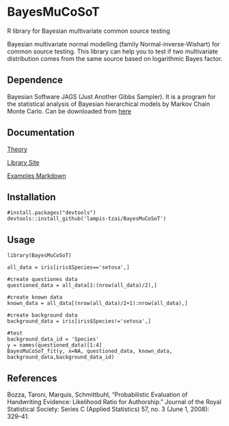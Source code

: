 # BayesMuCoSoT
R library for Bayesian multivariate common source testing

Bayesian multivariate normal modelling (family Normal-inverse-Wishart) for common source testing. This library can help you to test if two multivariate distribution comes from the same source based on logarithmic Bayes factor. 

## Dependence

Bayesian Software JAGS (Just Another Gibbs Sampler). It is a program for the statistical analysis of Bayesian hierarchical models by Markov Chain Monte Carlo.
Can be downloaded from [here](https://sourceforge.net/projects/mcmc-jags/) 

## Documentation

[Theory]()

[Library Site](https://lampis-tzai.github.io/BayesMuCoSoT/)

[Examples Markdown]()

## Installation
```
#install.packages("devtools")
devtools::install_github('lampis-tzai/BayesMuCoSoT')
```
## Usage

```
library(BayesMuCoSoT)

all_data = iris[iris$Species=='setosa',]

#create questiones data
questioned_data = all_data[1:(nrow(all_data)/2),]

#create known data
known_data = all_data[(nrow(all_data)/2+1):nrow(all_data),]

#create background data
background_data = iris[iris$Species!='setosa',]

#test
background_data_id = 'Species'
y = names(questioned_data)[1:4]
BayesMuCoSoT_fit(y, x=NA, questioned_data, known_data, background_data,background_data_id)
```


## References

Bozza, Taroni, Marquis, Schmittbuhl, “Probabilistic Evaluation of Handwriting Evidence: Likelihood Ratio for Authorship.” Journal of the Royal Statistical Society: Series C (Applied Statistics) 57, no. 3 (June 1, 2008): 329–41. 
